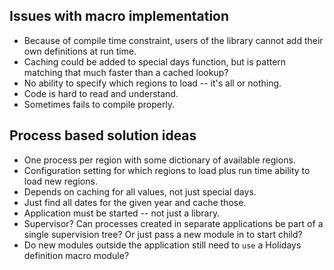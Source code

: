 ## Issues with macro implementation

- Because of compile time constraint, users of the library cannot add their own definitions at run time.
- Caching could be added to special days function, but is pattern matching that much faster than a cached lookup?
- No ability to specify which regions to load -- it's all or nothing.
- Code is hard to read and understand.
- Sometimes fails to compile properly.

## Process based solution ideas

- One process per region with some dictionary of available regions.
- Configuration setting for which regions to load plus run time ability to load new regions.
- Depends on caching for all values, not just special days.
- Just find all dates for the given year and cache those.
- Application must be started -- not just a library.
- Supervisor? Can processes created in separate applications be part of a single supervision tree? Or just pass a new module in to start child?
- Do new modules outside the application still need to `use` a Holidays definition macro module?
